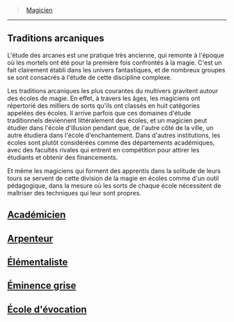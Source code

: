 ﻿---
!Generic
Id: wizard_hd.md#traditions-arcaniques
ParentLink: wizard_hd.md#magicien
Name: Traditions arcaniques
ParentName: Magicien
NameLevel: 2
Attributes: {}
---
> [Magicien](hd_wizard.md)

---

## Traditions arcaniques

L'étude des arcanes est une pratique très ancienne, qui remonte à l'époque où les mortels ont été pour la première fois confrontés à la magie. C'est un fait clairement établi dans les univers fantastiques, et de nombreux groupes se sont consacrés à l'étude de cette discipline complexe.

Les traditions arcaniques les plus courantes du multivers gravitent autour des écoles de magie. En effet, à travers les âges, les magiciens ont répertorié des milliers de sorts qu'ils ont classés en huit catégories appelées des écoles. Il arrive parfois que ces domaines d'étude traditionnels deviennent littéralement des écoles, et un magicien peut étudier dans l'école d'illusion pendant que, de l'autre côté de la ville, un autre étudiera dans l'école d'enchantement. Dans d'autres institutions, les écoles sont plutôt considérées comme des départements académiques, avec des facultés rivales qui entrent en compétition pour attirer les étudiants et obtenir des financements.

Et même les magiciens qui forment des apprentis dans la solitude de leurs tours se servent de cette division de la magie en écoles comme d'un outil pédagogique, dans la mesure où les sorts de chaque école nécessitent de maîtriser des techniques qui leur sont propres.

## [Académicien](hd_wizard_academician.md)

## [Arpenteur](hd_wizard_surveyor.md)

## [Élémentaliste](hd_wizard_elementalist.md)

## [Éminence grise](hd_wizard_eminence.md)

## [École d'évocation](hd_wizard_evocation.md)

